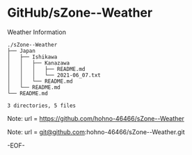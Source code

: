 # GitHub/sZone--Weather

Weather Information

    ./sZone--Weather
    ├── Japan
    │   ├── Ishikawa
    │   │   ├── Kanazawa
    │   │   │   ├── README.md
    │   │   │   └── 2021-06_07.txt
    │   │   └── README.md
    │   └── README.md
    └── README.md

    3 directories, 5 files

Note: url = https://github.com/hohno-46466/sZone--Weather

Note: url = git@github.com:hohno-46466/sZone--Weather.git

-EOF-
